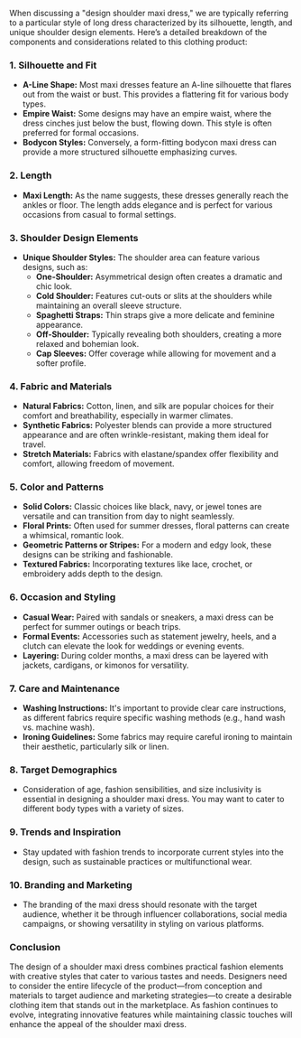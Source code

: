 When discussing a "design shoulder maxi dress," we are typically referring to a particular style of long dress characterized by its silhouette, length, and unique shoulder design elements. Here’s a detailed breakdown of the components and considerations related to this clothing product:

### 1. **Silhouette and Fit**
   - **A-Line Shape:** Most maxi dresses feature an A-line silhouette that flares out from the waist or bust. This provides a flattering fit for various body types.
   - **Empire Waist:** Some designs may have an empire waist, where the dress cinches just below the bust, flowing down. This style is often preferred for formal occasions.
   - **Bodycon Styles:** Conversely, a form-fitting bodycon maxi dress can provide a more structured silhouette emphasizing curves.

### 2. **Length**
   - **Maxi Length:** As the name suggests, these dresses generally reach the ankles or floor. The length adds elegance and is perfect for various occasions from casual to formal settings.

### 3. **Shoulder Design Elements**
   - **Unique Shoulder Styles:** The shoulder area can feature various designs, such as:
     - **One-Shoulder:** Asymmetrical design often creates a dramatic and chic look.
     - **Cold Shoulder:** Features cut-outs or slits at the shoulders while maintaining an overall sleeve structure.
     - **Spaghetti Straps:** Thin straps give a more delicate and feminine appearance.
     - **Off-Shoulder:** Typically revealing both shoulders, creating a more relaxed and bohemian look.
     - **Cap Sleeves:** Offer coverage while allowing for movement and a softer profile.
   
### 4. **Fabric and Materials**
   - **Natural Fabrics:** Cotton, linen, and silk are popular choices for their comfort and breathability, especially in warmer climates.
   - **Synthetic Fabrics:** Polyester blends can provide a more structured appearance and are often wrinkle-resistant, making them ideal for travel.
   - **Stretch Materials:** Fabrics with elastane/spandex offer flexibility and comfort, allowing freedom of movement.

### 5. **Color and Patterns**
   - **Solid Colors:** Classic choices like black, navy, or jewel tones are versatile and can transition from day to night seamlessly.
   - **Floral Prints:** Often used for summer dresses, floral patterns can create a whimsical, romantic look.
   - **Geometric Patterns or Stripes:** For a modern and edgy look, these designs can be striking and fashionable.
   - **Textured Fabrics:** Incorporating textures like lace, crochet, or embroidery adds depth to the design.

### 6. **Occasion and Styling**
   - **Casual Wear:** Paired with sandals or sneakers, a maxi dress can be perfect for summer outings or beach trips.
   - **Formal Events:** Accessories such as statement jewelry, heels, and a clutch can elevate the look for weddings or evening events.
   - **Layering:** During colder months, a maxi dress can be layered with jackets, cardigans, or kimonos for versatility.

### 7. **Care and Maintenance**
   - **Washing Instructions:** It's important to provide clear care instructions, as different fabrics require specific washing methods (e.g., hand wash vs. machine wash).
   - **Ironing Guidelines:** Some fabrics may require careful ironing to maintain their aesthetic, particularly silk or linen.

### 8. **Target Demographics**
   - Consideration of age, fashion sensibilities, and size inclusivity is essential in designing a shoulder maxi dress. You may want to cater to different body types with a variety of sizes.

### 9. **Trends and Inspiration**
   - Stay updated with fashion trends to incorporate current styles into the design, such as sustainable practices or multifunctional wear.

### 10. **Branding and Marketing**
   - The branding of the maxi dress should resonate with the target audience, whether it be through influencer collaborations, social media campaigns, or showing versatility in styling on various platforms.

### Conclusion
The design of a shoulder maxi dress combines practical fashion elements with creative styles that cater to various tastes and needs. Designers need to consider the entire lifecycle of the product—from conception and materials to target audience and marketing strategies—to create a desirable clothing item that stands out in the marketplace. As fashion continues to evolve, integrating innovative features while maintaining classic touches will enhance the appeal of the shoulder maxi dress.